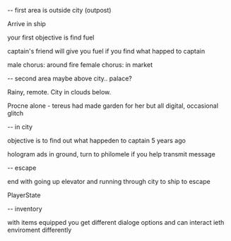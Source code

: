 

-- first area is outside city (outpost)

Arrive in ship

your first objective is find fuel

captain's friend will give you fuel if you find what happed to captain

male chorus: around fire
female chorus: in market

-- second area maybe above city.. palace?

Rainy, remote. City in clouds below.

Procne alone - tereus had made garden for her but all digital, occasional glitch


-- in city

objective is to find out what happeden to captain 5 years ago

hologram ads in ground, turn to philomele if you help transmit message


-- escape

end with going up elevator and running through city to ship to escape


PlayerState




-- inventory

with items equipped you get different dialoge options and can interact ieth enviroment differently